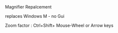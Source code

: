 Magnifier Repalcement 

replaces Windows M - no Gui

Zoom factor : Ctrl+Shift+ Mouse-Wheel or Arrow keys 